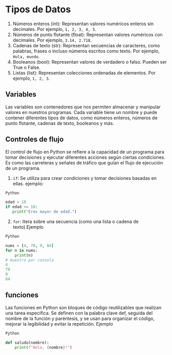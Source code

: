 # Tipos de Datos
1. Números enteros (int): Representan valores numéricos enteros sin decimales. Por ejemplo, `1, 2, 3, 4, 5`.
2. Números de punto flotante (float): Representan valores numéricos con decimales. Por ejemplo, `3.14, 2.718`.
3. Cadenas de texto (str): Representan secuencias de caracteres, como palabras, frases o incluso números escritos como texto. Por ejemplo, `Hola, mundo`.
4. Booleanos (bool): Representan valores de verdadero o falso. Pueden ser True o False.
5. Listas (list): Representan colecciones ordenadas de elementos. Por ejemplo, `1, 2, 3`.

## Variables
 Las variables son contenedores que nos permiten almacenar y manipular valores en nuestros programas. Cada variable tiene un nombre y puede contener diferentes tipos de datos, como números enteros, números de punto flotante, cadenas de texto, booleanos y más.

## Controles de flujo
El control de flujo en Python se refiere a la capacidad de un programa para tomar decisiones y ejecutar diferentes acciones según ciertas condiciones. Es como las carreteras y señales de tráfico que guían el flujo de ejecución de un programa.

1. `if`: Se utiliza para crear condiciones y tomar decisiones basadas en ellas.
ejemplo:
 ```python 
Python

edad = 18
if edad >= 18:
    print("Eres mayor de edad.")
 ```





2. `for`: Itera sobre una secuencia (como una lista o cadena de texto).Ejemplo
```python 
Python

nums = [4, 78, 9, 84]
for n in nums:
    print(n)
# muestra por consola
4
78
9
84
 ```

## funciones

Las funciones en Python son bloques de código reutilizables que realizan una tarea específica. Se definen con la palabra clave def, seguida del nombre de la función y paréntesis, y se usan para organizar el código, mejorar la legibilidad y evitar la repetición. Ejemplo
```python
Python

def saludo(nombre):
    print(f"Hola, {nombre}!")
```




